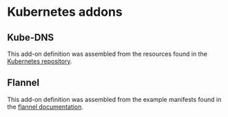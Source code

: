 # Kubernetes addons

## Kube-DNS

This add-on definition was assembled from the resources found in the [Kubernetes repository][k8s].

[k8s]: https://github.com/kubernetes/kubernetes/tree/master/cluster/addons

## Flannel

This add-on definition was assembled from the example manifests found in the [flannel documentation][flannel].

[flannel]: https://github.com/coreos/flannel/tree/master/Documentation
